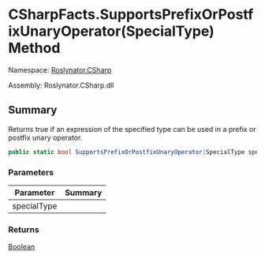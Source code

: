 # CSharpFacts\.SupportsPrefixOrPostfixUnaryOperator\(SpecialType\) Method

Namespace: [Roslynator.CSharp](../../README.md)

Assembly: Roslynator\.CSharp\.dll

## Summary

Returns true if an expression of the specified type can be used in a prefix or postfix unary operator\.

```csharp
public static bool SupportsPrefixOrPostfixUnaryOperator(SpecialType specialType)
```

### Parameters

| Parameter | Summary |
| --------- | ------- |
| specialType | |

### Returns

[Boolean](https://docs.microsoft.com/en-us/dotnet/api/system.boolean)


